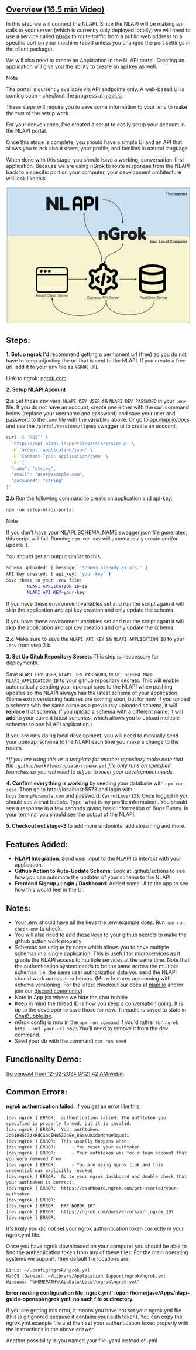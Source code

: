 ## [Overview (16.5 min Video)](https://drive.google.com/file/d/1mdbI9zAPkK8Pc5DUAu5ynWL-ZV9Mv5GP/view?usp=sharing)

In this step we will connect the NLAPI. Since the NLAPI will be making api calls to your server (which is currently only deployed locally) we will need to use a service called [nGrok](https://ngrok.com/) to route traffic from a public web address to a specific port on your machine (5573 unless you changed the port settings in the client package).

We will also need to create an Application in the NLAPI portal. Creating an application will give you the ability to create an api key as well.

> [!NOTE]  
> The portal is currently available via API endpoints only. A web-based UI is coming soon - checkout the progress at [nlapi.io](https://nlapi.io).

These steps will require you to save some information to your .env to make the rest of the setup work.

For your convenience, I've created a script to easily setup your account in the NLAPI portal.

Once this stage is complete, you should have a simple UI and an API that allows you to ask about users, your profile, and families in natural language.

When done with this stage, you should have a working, conversation-first application. Because we are using nGrok to route responses from the NLAPI back to a specific port on your computer, your development architecture will look like this:

![NLAPI Local Architecture](./assets/nlapi-local-architecture.jpg)

## Steps:

**1. Setup ngrok**
I'd recommend getting a permanent url (free) so you do not have to keep adjusting the url that is sent to the NLAPI. If you create a free url, add it to your env file as `NGROK_URL`

Link to ngrok: [ngrok.com](https://ngrok.com/)

**2. Setup NLAPI Account**

**2.a** Set these env vars: `NLAPI_DEV_USER` && `NLAPI_DEV_PASSWORD` in your `.env` file. If you do not have an account, create one either with the curl command below (replace your username and password) and save your user and password to the `.env` file with the variables above. Or go to [api.nlapi.io/docs](https://api.nlapi.io/docs#/Portal/signup_user_portal_sessions_signup_post) and use the `/portal/sessions/signup` swagger ui to create an account.

```bash
curl -X 'POST' \
  'https://api.nlapi.io/portal/sessions/signup' \
  -H 'accept: application/json' \
  -H 'Content-Type: application/json' \
  -d '{
  "name": "string",
  "email": "user@example.com",
  "password": "string"
}'
```

**2.b** Run the following command to create an application and api-key:

```bash
npm run setup-nlapi-portal
```

> [!NOTE]
> If you don't have your NLAPI_SCHEMA_NAME.swagger.json file generated, this script will fail. Running `npm run dev` will automatically create and/or update it.

You should get an output similar to this:

```bash
Schema uploaded: { message: 'Schema already exists.' }
API Key created: { api_key: 'your-key' }
Save these to your .env file:
        NLAPI_APPLICATION_ID=19
        NLAPI_API_KEY=your-key
```
If you have these environment variables set and run the script again it will skip the application and api key creation and only update the schema. 

If you have these environment variables set and run the script again it will skip the application and api key creation and only update the schema.

**2.c** Make sure to save the `NLAPI_API_KEY` && `NLAPI_APPLICATION_ID` to your `.env` from step 2.b.

**3. Set Up Gitub Repository Secrets**
This step is neccessary for deployments.

Save `NLAPI_DEV_USER`, `NLAPI_DEV_PASSWORD`, `NLAPI_SCHEMA_NAME`, `NLAPI_APPLICATION_ID` to your github repository secrets.
This will enable automatically sending your openapi spec to the NLAPI when pushing updates so the NLAPI always has the latest schema of your application. (Some extra versioning features are coming soon, but for now, if you upload a schema with the same name as a previously uploaded schema, it will **replace** that schema. If you upload a schema with a different name, it will **add** to your current latest schemas, which allows you to upload multiple schemas to one NLAPI application.)

If you are only doing local development, you will need to manually send your openapi schema to the NLAPI each time you make a change to the routes.

\*_If you are using this as a template for another repository make note that the `.github/workflows/update-schema.yml` file only runs on specified branches so you will need to adjust to meet your development needs._

**4. Confirm everything is working** by seeding your database with `npm run seed`. Then go to http://localhost:5573 and login with `bugs.bunny@example.com` and password: `CarrotLover123`. Once logged in you should see a chat bubble. Type 'what is my profile information'. You should see a response in a few seconds giving basic information of Bugs Bunny. In your terminal you should see the output of the NLAPI.

**5. Checkout out stage-3** to add more endpoints, add streaming and more.

## Features Added:

- **NLAPI Integration**: Send user input to the NLAPI to interact with your application.
- **Github Action to Auto-Update Schema**: Look at .github/actions to see how you can automate the updates of your schema to the NLAPI
- **Frontend Signup / Login / Dashboard**: Added some UI to the app to see how this would feel in the UI.

## Notes:

- Your .env should have all the keys the .env.example does. Run `npm run check-env` to check.
- You will also need to add these keys to your github secrets to make the github action work properly.
- Schemas are unique by name which allows you to have multiple schemas in a single application. This is useful for microservices as it grants the NLAPI access to multiple services at the same time. Note that the authentication system needs to be the same across the multiple schemas. I.e. the same user authorization data you send the NLAPI should work across all schemas. (More features are coming with schema versioning. For the latest checkout our docs at [nlapi.io](nlapi.io) and/or join our [discord community](https://discord.gg/bcjmGnbj8d))
- Note in App.jsx where we hide the chat bubble
- Keep in mind the thread ID is how you keep a conversation going. It is up to the developer to save those for now. ThreadId is saved to state in [ChatBubble.jsx](/packages/client/src/components/ChatBubble.jsx).
- nGrok config is now in the `npm run command` If you'd rather run `ngrok http --url your-url 5573` You'll need to remove it from the dev command.
- Seed your db with the command `npm run seed`

## Functionality Demo: 
[Screencast from 12-02-2024 07:21:42 AM.webm](https://github.com/user-attachments/assets/d9351c95-d904-414a-82c5-7adeffd3c543)


## Common Errors:

**ngrok authentication failed**.
If you get an error like this:

```
[dev:ngrok ] ERROR:  authentication failed: The authtoken you specified is properly formed, but it is invalid.
[dev:ngrok ] ERROR:  Your authtoken: 2o01B85i3zkRdCSadIHu5ZGoEe_8BaNUmXdoNqhoe3qumii
[dev:ngrok ] ERROR:  This usually happens when:
[dev:ngrok ] ERROR:      - You reset your authtoken
[dev:ngrok ] ERROR:      - Your authtoken was for a team account that you were removed from
[dev:ngrok ] ERROR:      - You are using ngrok link and this credential was explicitly revoked
[dev:ngrok ] ERROR:  Go to your ngrok dashboard and double check that your authtoken is correct:
[dev:ngrok ] ERROR:  https://dashboard.ngrok.com/get-started/your-authtoken
[dev:ngrok ] ERROR:
[dev:ngrok ] ERROR:  ERR_NGROK_107
[dev:ngrok ] ERROR:  https://ngrok.com/docs/errors/err_ngrok_107
[dev:ngrok ] ERROR:
```

It's likely you did not set your ngrok authentication token correctly in your ngrok.yml file.

Once you have ngrok downloaded on your computer you should be able to find the authentication token from any of these files: For the main operating systems we support, their default file locations are:

```
Linux: ~/.config/ngrok/ngrok.yml
MacOS (Darwin): ~/Library/Application Support/ngrok/ngrok.yml
Windows: "%HOMEPATH%\AppData\Local\ngrok\ngrok.yml"
```

**Error reading configuration file 'ngrok.yml': open /home/jase/Apps/nlapi-guide-openapi/ngrok.yml: no such file or directory**

If you are getting this error, it means you have not set your ngrok.yml file (this is gitignored because it contains your auth token). You can copy the ngrok.yml.example file and then set your authentication token properly with the instructions in the above answer.

Another possibility is you named your file .yaml instead of .yml
